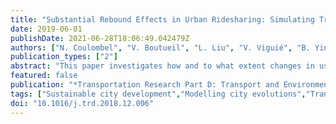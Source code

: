 ```yaml
---
title: "Substantial Rebound Effects in Urban Ridesharing: Simulating Travel Decisions in Paris, France"
date: 2019-06-01
publishDate: 2021-06-28T18:06:49.042479Z
authors: ["N. Coulombel", "V. Boutueil", "L. Liu", "V. Viguié", "B. Yin"]
publication_types: ["2"]
abstract: "This paper investigates how and to what extent changes in user behavior may mitigate the environmental benefits of urban ridesharing, a phenomenon commonly referred to as ``rebound effect''. Ridesharing reduces both the individual cost of car travel (through cost splitting) and road travel times (by decreasing congestion). This may trigger a number of behavioral changes among transportation users, including: making less detours to avoid congestion (route choice effect), switching from public transit and active modes to the car (modal shift effect), travelling longer distances (distance effect), and relocating further from the urban center (relocation effect). Taking Paris region as a case study, this research applies an integrated transportation/land-use model to evaluate several ridesharing scenarios and quantify the four rebound effects. The overall rebound effect is found to be substantial, cancelling out from 68 to 77% of CO2 emission reductions and from 52 to 73% of aggregated social benefits (including congestion, air quality, CO2 emissions, noise) expected from ridesharing. This is primarily the result of the modal shift effect, supplemented as ridesharing develops by the distance effect. Although the simplified representation of ridesharing in the baseline model calls for caution regarding these estimates, a sensitivity analysis corroborates the main findings and the prevalence of substantial rebound effects. The paper also investigates to what extent three complementary policies - improving public transit, reducing road capacity or increasing the cost of car travel – might limit the overall rebound effect and thereby maximize the benefits of urban ridesharing."
featured: false
publication: "*Transportation Research Part D: Transport and Environment*"
tags: ["Sustainable city development","Modelling city evolutions","Transport emissions"]
doi: "10.1016/j.trd.2018.12.006"
---
```


